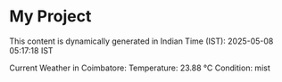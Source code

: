 # My Project

This content is dynamically generated in Indian Time (IST): 2025-05-08 05:17:18 IST


Current Weather in Coimbatore:
Temperature: 23.88 °C
Condition: mist
